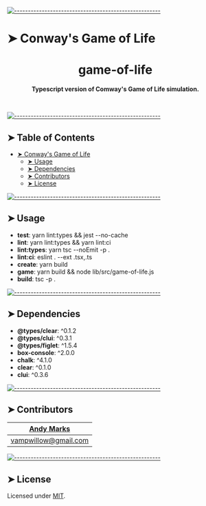 <!-- ⚠️ This README has been generated from the file(s) "blueprint.md" ⚠️-->
[![-----------------------------------------------------](https://raw.githubusercontent.com/andreasbm/readme/master/assets/lines/colored.png)](#conways-game-of-life)

# ➤ Conway's Game of Life

<!-- {{ template:logo }} -->

<h1 align="center">game-of-life</h1>

<!-- {{ template:badges }} -->

<p align="center">
  <b>Typescript version of Comway's Game of Life simulation.</b></br>
  <sub><sub>
</p>

<br />



[![-----------------------------------------------------](https://raw.githubusercontent.com/andreasbm/readme/master/assets/lines/colored.png)](#table-of-contents)

## ➤ Table of Contents

* [➤ Conway's Game of Life](#-conways-game-of-life)
	* [➤ Usage](#-usage)
	* [➤ Dependencies](#-dependencies)
	* [➤ Contributors](#-contributors)
	* [➤ License](#-license)


[![-----------------------------------------------------](https://raw.githubusercontent.com/andreasbm/readme/master/assets/lines/colored.png)](#usage)

## ➤ Usage

* **test**: yarn lint:types && jest --no-cache
* **lint**: yarn lint:types && yarn lint:ci
* **lint:types**: yarn tsc --noEmit -p .
* **lint:ci**: eslint . --ext .tsx,.ts
* **create**: yarn build
* **game**: yarn build && node lib/src/game-of-life.js
* **build**: tsc -p .


[![-----------------------------------------------------](https://raw.githubusercontent.com/andreasbm/readme/master/assets/lines/colored.png)](#dependencies)

## ➤ Dependencies

* **@types/clear**: ^0.1.2
* **@types/clui**: ^0.3.1
* **@types/figlet**: ^1.5.4
* **box-console**: ^2.0.0
* **chalk**: ^4.1.0
* **clear**: ^0.1.0
* **clui**: ^0.3.6


[![-----------------------------------------------------](https://raw.githubusercontent.com/andreasbm/readme/master/assets/lines/colored.png)](#contributors)

## ➤ Contributors
	

| [Andy Marks](https://twitter.com/andeemarks)     |
|:--------------------------------------------------:|
| [vampwillow@gmail.com](mailto:vampwillow@gmail.com) |



[![-----------------------------------------------------](https://raw.githubusercontent.com/andreasbm/readme/master/assets/lines/colored.png)](#license)

## ➤ License
	
Licensed under [MIT](https://opensource.org/licenses/MIT).
